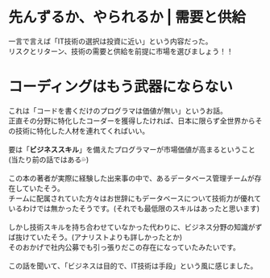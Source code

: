 # 先んずるか、やられるか | 需要と供給
一言で言えば「IT技術の選択は投資に近い」という内容だった。<br>
リスクとリターン、技術の需要と供給を前提に市場を選びましょう！！
# コーディングはもう武器にならない
これは「コードを書くだけのプログラマは価値が無い」というお話。<br>
正直その分野に特化したコーダーを獲得したければ、日本に限らず全世界からその技術に特化した人材を連れてくればいい。<br><br>
要は「**ビジネススキル**」を備えたプログラマーが市場価値が高まるということ(当たり前の話ではある💦)<br>
<br>
この本の著者が実際に経験した出来事の中で、あるデータベース管理チームが存在していたそう。<br>
チームに配属されていた方々はお世辞にもデータベースについて技術力が優れているわけでは無かったそうです。(それでも最低限のスキルはあったと思います)<br>
<br>
しかし技術スキルを持ち合わせていなかった代わりに、ビジネス分野の知識がずば抜けていたそう。(アナリストよりも詳しかったとか)<br>
そのおかげで社内公募でも引っ張りだこの存在になっていたみたいです。<br><br>
この話を聞いて、「ビジネスは目的で、IT技術は手段」という風に感じました。<br>
